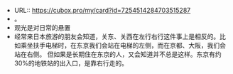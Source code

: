 - URL:: https://cubox.pro/my/card?id=7254514284703515287
- 。
- 观光是对日常的悬置
- 经常来日本旅游的朋友会知道，关东、关西在左行右行这件事上是相反的。比如乘坐扶手电梯时，在东京我们会站在电梯的左侧，而在京都、大阪，我们会站在右侧。
  但如果是长期住在东京的人，又会知道并不总是这样。东京有约30%的地铁站的出入口，是靠右行走的。
